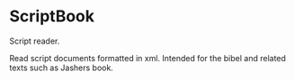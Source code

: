 ScriptBook
==========

Script reader.

Read script documents formatted in xml. Intended for the bibel and related texts such as Jashers book.

